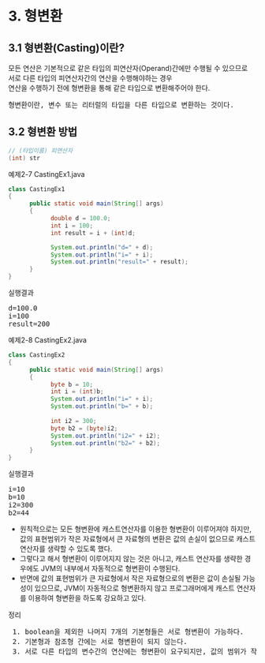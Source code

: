 # 3. 형변환

## 3.1 형변환(Casting)이란?
모든 연산은 기본적으로 같은 타입의 피연산자(Operand)간에만 수행될 수 있으므로<br>서로 다른 타입의 피연산자간의 연산을 수행해야하는 경우<br>
연산을 수행하기 전에 형변환을 통해 같은 타입으로 변환해주어야 한다.
<pre>
형변환이란, 변수 또는 리터럴의 타입을 다른 타입으로 변환하는 것이다.
</pre>

## 3.2 형변환 방법
```java
// (타입이름) 피연산자
(int) str
```
예제2-7 CastingEx1.java
```java
class CastingEx1
{
      public static void main(String[] args)
      {
            double d = 100.0;
            int i = 100;
            int result = i + (int)d;

            System.out.println("d=" + d);
            System.out.println("i=" + i);
            System.out.println("result=" + result);
      }
}
```
실행결과
<pre>
d=100.0
i=100
result=200
</pre>
예제2-8 CastingEx2.java
```java
class CastingEx2
{
      public static void main(String[] args)
      {
            byte b = 10;
            int i = (int)b;
            System.out.println("i=" + i);
            System.out.println("b=" + b);
           
            int i2 = 300;
            byte b2 = (byte)i2;
            System.out.println("i2=" + i2);
            System.out.println("b2=" + b2);
      }
}
```
실행결과
<pre>
i=10
b=10
i2=300
b2=44
</pre> 

- 원칙적으로는 모든 형변환에 캐스트연산자를 이용한 형변환이 이루어져야 하지만, 값의 표현범위가 작은 자료형에서 큰 자료형의 변환은 값의 손실이 없으므로 캐스트 연산자를 생략할 수 있도록 했다.
- 그렇다고 해서 형변환이 이루어지지 않는 것은 아니고, 캐스트 연산자를 생략한 경우에도 JVM의 내부에서 자동적으로 형변환이 수행된다.
- 반면에 값의 표현범위가 큰 자료형에서 작은 자료형으로의 변환은 값이 손실될 가능성이 있으므로, JVM이 자동적으로 형변환하지 않고 프로그래머에게 캐스트 연산자를 이용하여 형변환을 하도록 강요하고 있다.

정리
<pre>
 1. boolean을 제외한 나머지 7개의 기본형들은 서로 형변환이 가능하다.
 2. 기본형과 참조형 간에는 서로 형변환이 되지 않는다.
 3. 서로 다른 타입의 변수간의 연산에는 형변환이 요구되지만, 값의 범위가 작은 타입에서 큰 타입으로의 변환은 생략할 수 있다.
 </pre>
